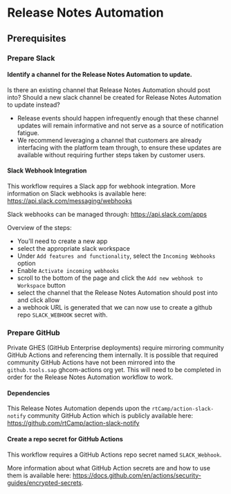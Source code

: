 
# Release Notes Automation

## Prerequisites

### Prepare Slack

#### Identify a channel for the Release Notes Automation to update.

Is there an existing channel that Release Notes Automation should post into?  Should a new slack channel be created for Release Notes Automation to update instead?

- Release events should happen infrequently enough that these channel updates will remain informative and not serve as a source of notification fatigue.
- We recommend leveraging a channel that customers are already interfacing with the platform team through, to ensure these updates are available without requiring further steps taken by customer users.


#### Slack Webhook Integration

This workflow requires a Slack app for webhook integration.  More information on Slack webhooks is available here: https://api.slack.com/messaging/webhooks

Slack webhooks can be managed through: https://api.slack.com/apps

Overview of the steps:
- You'll need to create a new app
- select the appropriate slack workspace
- Under `Add features and functionality`, select the `Incoming Webhooks` option
- Enable `Activate incoming webhooks`
- scroll to the bottom of the page and click the `Add new webhook to Workspace` button
- select the channel that the Release Notes Automation should post into and click allow
- a webhook URL is generated that we can now use to create a github repo `SLACK_WEBHOOK` secret with.




### Prepare GitHub

Private GHES (GitHub Enterprise deployments) require mirroring community GitHub Actions and referencing them internally.  It is possible that required community GitHub Actions have not been mirrored into the `github.tools.sap` ghcom-actions org yet.  This will need to be completed in order for the Release Notes Automation workflow to work.

#### Dependencies

This Release Notes Automation depends upon the `rtCamp/action-slack-notify` community GitHub Action which is publicly available here:
https://github.com/rtCamp/action-slack-notify

#### Create a repo secret for GitHub Actions

This workflow requires a GitHub Actions repo secret named `SLACK_Webhook`.

More information about what GitHub Action secrets are and how to use them is available here: https://docs.github.com/en/actions/security-guides/encrypted-secrets.


